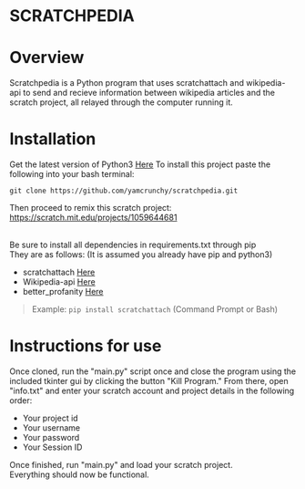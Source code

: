 # SCRATCHPEDIA

# Overview

Scratchpedia is a Python program that uses scratchattach and wikipedia-api to send and recieve information between wikipedia articles and the scratch project, all relayed through the computer running it.

# Installation
Get the latest version of Python3 [Here](https://www.python.org/downloads/)
To install this project paste the following into your bash terminal:  
```
git clone https://github.com/yamcrunchy/scratchpedia.git
```
Then proceed to remix this scratch project: https://scratch.mit.edu/projects/1059644681 <br>

<br> Be sure to install all dependencies in requirements.txt through pip<br>
They are as follows:  (It is assumed you already have pip and python3)

- scratchattach [Here](https://github.com/TimMcCool/scratchattach/)
- Wikipedia-api [Here](https://github.com/martin-majlis/Wikipedia-API)
- better_profanity [Here](https://github.com/snguyenthanh/better_profanity)

> Example: `pip install scratchattach` (Command Prompt or Bash)
# Instructions for use

Once cloned, run the "main.py" script once and close the program using the included tkinter gui by clicking the button "Kill Program."
From there, open "info.txt" and enter your scratch account and project details in the following order:

- Your project id
- Your username
- Your password
- Your Session ID

Once finished, run "main.py" and load your scratch project.  
Everything should now be functional.

